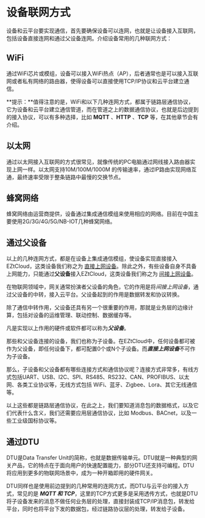 # 设备联网方式

设备和云平台要实现通信，首先要确保设备可以连网，也就是让设备接入互联网，包括设备直接连网和通过父设备连网。介绍设备常用的几种联网方式：

## WiFi

通过WiFi芯片或模组，设备可以接入WiFi热点（AP），后者通常也是可以接入互联网或者私有网络的路由器，使得设备可以直接使用TCP/IP协议和云平台建立通信。

**提示：**值得注意的是，WiFi和以下几种连网方式，都属于链路层通信协议，它为设备和云平台建立通信管道，而在管道之上的数据通信协议，也就是后边提到的接入协议，可以有多种选择，比如 **MQTT** 、**HTTP** 、**TCP** 等，在其他章节会有介绍。

## 以太网

通过以太网接入互联网的方式很常见，就像传统的PC电脑通过网线接入路由器实现上网一样。以太网支持10M/100M/1000M 的传输速率，通过IP路由实现网络互通，最终速率受限于整条链路中最慢的交换节点。

## 蜂窝网络

蜂窝网络由运营商提供，设备通过集成通信模组来使用相应的网络。目前在中国主要使用2G/3G/4G/5G/NB-IOT几种蜂窝网络。

## 通过父设备

以上的几种连网方式，都是在设备上集成通信模组，使设备实现直接接入EZtCloud，这类设备我们称之为 [直接上网设备](EZtCloud核心概念.md)。除此之外，有些设备自身不具备上网能力，只能通过**父设备**接入EZtCloud，这类设备我们称之为 [间接上网设备](EZtCloud核心概念.md)。

在物联网领域中，网关通常扮演者父设备的角色，它的作用是将*间接上网设备*，通过父设备的中转，接入云平台。父设备起到的作用是数据转发和协议转换。

除了通信中转作用，父设备还具有另一个很重要的作用，那就是业务层的边缘计算，包括对设备的运维管理、联动控制、数据缓存等。

凡是实现以上作用的硬件或软件都可以称为***父设备***。

那些和父设备连接的设备，我们也称为子设备。在EZtCloud中，任何设备都可被作为父设备，即任何设备下，都可配置0个或N个子设备。而***直接上网设备***不可作为子设备。

那么，子设备和父设备都有哪些连接方式和通信协议呢？连接方式非常多，有线方式包括UART、USB、I2C、SPI、RS485、RS232、CAN、PROFIBUS、以太网、各类工业协议等，无线方式包括 WiFi、蓝牙、Zigbee、Lora、其它无线通信等。

以上这些都是链路层通信协议，在此之上，我们要知道消息包的数据格式，以及它们代表什么含义，我们还需要应用层通信协议，比如 Modbus、BACnet，以及一些工业级国标协议等。

## 通过DTU

DTU是Data Transfer Unit的简称，也就是数据传输单元。DTU就是一种典型的网关产品，它的特点在于面向用户的快速配置能力，部分DTU还支持可编程。DTU 将应用到更多的物联网场景中，成为一种开箱即用的硬件网关。

DTU同样也是使用前边提到的几种常用的连网方式，而DTU与云平台的接入方式，常见的是 ***MQTT 和 TCP***，这里的TCP方式更多是采用透传方式，也就是DTU 将子设备发来的消息不做任何业务层的处理，直接封装成TCP/IP消息包，转发给平台，同时也将平台下发的数据包，经过链路协议层的处理，转发给子设备。